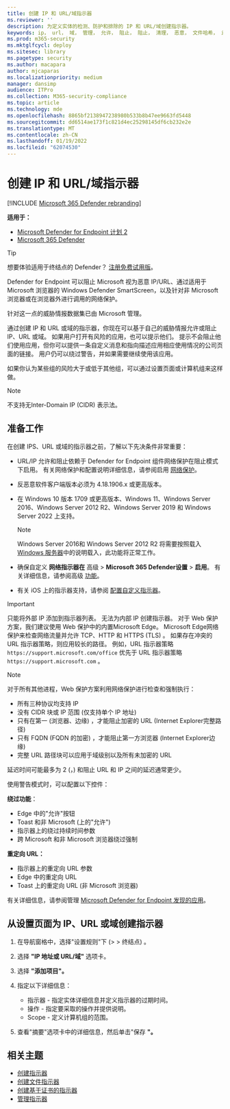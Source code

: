 ```yaml
---
title: 创建 IP 和 URL/域指示器
ms.reviewer: ''
description: 为定义实体的检测、防护和排除的 IP 和 URL/域创建指示器。
keywords: ip， url， 域， 管理， 允许， 阻止， 阻止， 清理， 恶意， 文件哈希， ip 地址， url， 域
ms.prod: m365-security
ms.mktglfcycl: deploy
ms.sitesec: library
ms.pagetype: security
ms.author: macapara
author: mjcaparas
ms.localizationpriority: medium
manager: dansimp
audience: ITPro
ms.collection: M365-security-compliance
ms.topic: article
ms.technology: mde
ms.openlocfilehash: 8865bf2138947238980b533b8b47ee9663fd5448
ms.sourcegitcommit: dd6514ae173f1c821d4ec25298145df6cb232e2e
ms.translationtype: MT
ms.contentlocale: zh-CN
ms.lasthandoff: 01/19/2022
ms.locfileid: "62074530"
---
```

# <a name="create-indicators-for-ips-and-urlsdomains"></a>创建 IP 和 URL/域指示器

[!INCLUDE [Microsoft 365 Defender rebranding](../../includes/microsoft-defender.md)]

**适用于：**
- [Microsoft Defender for Endpoint 计划 2](https://go.microsoft.com/fwlink/p/?linkid=2154037)
- [Microsoft 365 Defender](https://go.microsoft.com/fwlink/?linkid=2118804)

> [!TIP]
> 想要体验适用于终结点的 Defender？ [注册免费试用版](https://www.microsoft.com/WindowsForBusiness/windows-atp?ocid=docs-wdatp-automationexclusionlist-abovefoldlink)。

Defender for Endpoint 可以阻止 Microsoft 视为恶意 IP/URL、通过适用于 Microsoft 浏览器的 Windows Defender SmartScreen，以及针对非 Microsoft 浏览器或在浏览器外进行调用的网络保护。

针对这一点的威胁情报数据集已由 Microsoft 管理。

通过创建 IP 和 URL 或域的指示器，你现在可以基于自己的威胁情报允许或阻止 IP、URL 或域。 如果用户打开有风险的应用，也可以提示他们。 提示不会阻止他们使用应用，但你可以提供一条自定义消息和指向描述应用相应使用情况的公司页面的链接。 用户仍可以绕过警告，并如果需要继续使用该应用。

如果你认为某些组的风险大于或低于其他组，可以通过设置页面或计算机组来这样做。

> [!NOTE]
> 不支持无Inter-Domain IP (CIDR) 表示法。

## <a name="before-you-begin"></a>准备工作

在创建 IPS、URL 或域的指示器之前，了解以下先决条件非常重要：

- URL/IP 允许和阻止依赖于 Defender for Endpoint 组件网络保护在阻止模式下启用。 有关网络保护和配置说明详细信息，请参阅启用 [网络保护](enable-network-protection.md)。
- 反恶意软件客户端版本必须为 4.18.1906.x 或更高版本。 
- 在 Windows 10 版本 1709 或更高版本、Windows 11、Windows Server 2016、Windows Server 2012 R2、Windows Server 2019 和 Windows Server 2022 上支持。

    > [!NOTE]
    > Windows Server 2016和 Windows Server 2012 R2 将需要按照载入[Windows 服务器](configure-server-endpoints.md#windows-server-2012-r2-and-windows-server-2016)中的说明载入，此功能将正常工作。

- 确保自定义 **网络指示器在** 高级 \> **Microsoft 365 Defender设置** \> **启用**。 有关详细信息，请参阅高级 [功能](advanced-features.md)。
- 有关 iOS 上的指示器支持，请参阅 [配置自定义指示器](/microsoft-365/security/defender-endpoint/ios-configure-features#configure-custom-indicators)。

> [!IMPORTANT]
> 只能将外部 IP 添加到指示器列表。 无法为内部 IP 创建指示器。
> 对于 Web 保护方案，我们建议使用 Web 保护中的内置Microsoft Edge。 Microsoft Edge网络保护来检查网络流量[](network-protection.md)并允许 TCP、HTTP 和 HTTPS (TLS) 。
> 如果存在冲突的 URL 指示器策略，则应用较长的路径。 例如，URL 指示器策略 `https://support.microsoft.com/office` 优先于 URL 指示器策略 `https://support.microsoft.com` 。

> [!NOTE]
> 对于所有其他进程，Web 保护方案利用网络保护进行检查和强制执行：
>
> - 所有三种协议均支持 IP
> - 没有 CIDR 块或 IP 范围 (仅支持单个 IP 地址) 
> - 只有在第一 (浏览器、边缘) ，才能阻止加密的 URL (Internet Explorer完整路径) 
> - 只有 FQDN (FQDN 的加密) ，才能阻止第一方浏览器 (Internet Explorer边缘) 
> - 完整 URL 路径块可以应用于域级别以及所有未加密的 URL
>
> 延迟时间可能最多为 2 (，) 和阻止 URL 和 IP 之间的延迟通常更少。

使用警告模式时，可以配置以下控件：

**绕过功能**：

- Edge 中的"允许"按钮
- Toast 和非 Microsoft (上的"允许") 
- 指示器上的绕过持续时间参数
- 跨 Microsoft 和非 Microsoft 浏览器绕过强制

**重定向 URL：**

- 指示器上的重定向 URL 参数
- Edge 中的重定向 URL
- Toast 上的重定向 URL (非 Microsoft 浏览器) 

有关详细信息，请参阅管理 [Microsoft Defender for Endpoint 发现的应用](/cloud-app-security/mde-govern)。

## <a name="create-an-indicator-for-ips-urls-or-domains-from-the-settings-page"></a>从设置页面为 IP、URL 或域创建指示器

1. 在导航窗格中，选择"设置规则"下 (\>  \> 终结点) 。 

2. 选择 **"IP 地址或 URL/域"** 选项卡。

3. 选择 **"添加项目"。**

4. 指定以下详细信息：
   - 指示器 - 指定实体详细信息并定义指示器的过期时间。
   - 操作 - 指定要采取的操作并提供说明。
   - Scope - 定义计算机组的范围。

5. 查看"摘要"选项卡中的详细信息，然后单击"保存 **"。**

## <a name="related-topics"></a>相关主题

- [创建指示器](manage-indicators.md)
- [创建文件指示器](indicator-file.md)
- [创建基于证书的指示器](indicator-certificates.md)
- [管理指示器](indicator-manage.md)
